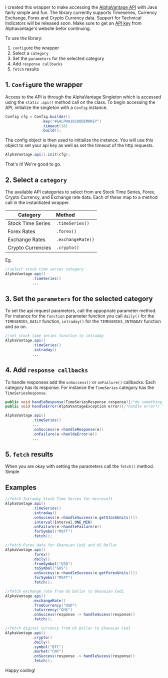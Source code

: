 <!-- [![CircleCI](https://circleci.com/gh/crazzyghost/alphavantage-java/tree/master.svg?style=svg)](https://circleci.com/gh/crazzyghost/alphavantage-java/tree/master) -->

I created this wrapper to make accessing the [AlphaVantage API](https://www.alphavantage.co/) with Java fairly simple and fun. The library currently supports Timeseries, Currency Exchange, Forex and Crypto Currency data. Support for Technical Indicators will be released soon. Make sure to get an [API key](https://www.alphavantage.co/support/#api-key) from Alphavantage's website befor continuing. 

To use the library:
1. `config`ure the wrapper
2. Select a `category`
3. Set the `parameters` for the selected category
4. Add `response callbacks`
5. `fetch` results

## 1. `Config`ure the wrapper
Access to the API is through the AlphaVantage Singleton which is accessed using the `static` `.api()` method call on the class. To begin accessing the API, initialize the singleton with a `Config` instance.

```java
Config cfg = Config.builder()
                .key("#&ALPHA10100DEMOKEY")
                .timeout(10)
                .build();
```
The config object is then used to initialize the instance. You will use this object to set your api key as well as set the timeout of the http requests.

```java
AlphaVantage.api().init(cfg);
```
That's it! We're good to go.

## 2. Select a `category`
The available API categories to select from are Stock Time Series, Forex, Crypto Currency, and Exchange rate data. Each of these map to a method call in the instantiated wrapper.

| Category          | Method            | 
| -------------     |:------------------| 
| Stock Time Series | `.timeSeries()`   | 
| Forex Rates       | `.forex()`        | 
| Exchange Rates    | `.exchangeRate()` | 
| Crypto Currencies | `.crypto()`       | 

Eg.
```java
//select stock time series category
AlphaVantage.api()
            .timeSeries() 
            ...
```

## 3. Set the `parameters` for the selected category

To set the api request parameters, call the appopriate parameter method. For instance for the `function` parameter
function you call `daily()` for the `TIMESERIES_DAILY` function, `intraday()` for the `TIMESERIES_INTRADAY` function and so on.

```java
//set stock time series function to intraday
AlphaVantage.api()
            .timeSeries()
            .intraday()
            ...
```

## 4. Add `response callbacks`

To handle responses add the `onSuccess()` or `onFailure()` callbacks.  Each category has its response. For instance the `TimeSeries` category has the `TimeSeriesResponse`.

```java
public void handleResponse(TimeSeriesResponse response){/*do something with response*/ }
public void handleError(AlphaVantageException error){/*handle error*/ }

AlphaVantage.api()
            .timeSeries()
            ...
            .onSuccess(e->handleResponse(e))
            .onFailure(e->hanldeError(e))
            ...
```

## 5.  `fetch` results
When you are okay with setting the parameters call the `fetch()` method. Simple

## Examples
```java
//fetch Intraday Stock Time Series for microsoft
AlphaVantage.api()
            .timeSeries()
            .intraday()
            .onSuccess(e->handleSuccess(e.getStockUnits()))
            .interval(Interval.ONE_MIN)
            .onFailure(e->handleFailure(e))
            .forSymbol("MSFT")
            .fetch();

//fetch Forex data for Ghanaian Cedi and US Dollar 
AlphaVantage.api()
            .forex()
            .daily()
            .fromSymbol("USD")
            .toSymbol("GHS")
            .onSuccess(e->handleSuccess(e.getForexUnits()))
            .forSymbol("MSFT")
            .fetch();

//fetch exchange rate from US Dollar to Ghanaian Cedi
AlphaVantage.api()
            .exchangeRate()
            .fromCurrency("USD")
            .toCurrency("GHS")
            .onSuccess(response -> handleSucess(response))
            .fetch();

//fetch digital currency from US Dollar to Ghanaian Cedi
AlphaVantage.api()
            .crypto()
            .daily()
            .symbol("BTC")
            .market("CNY")
            .onSuccess(response -> handleSucess(response))
            .fetch();

```

Happy coding!